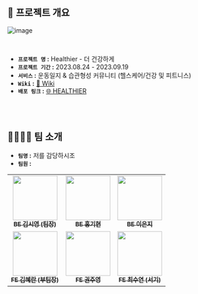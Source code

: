 
## 📌 프로젝트 개요
![image](https://github.com/codestates-seb/seb45_main_031/assets/116875965/b3e12431-61d5-4849-92d1-8a134be480fd)

<br />

- **`프로젝트 명` :** Healthier - 더 건강하게
- **`프로젝트 기간` :** 2023.08.24 - 2023.09.19
- **`서비스` :** 운동일지 & 습관형성 커뮤니티 (헬스케어/건강 및 피트니스)
- **`Wiki` :** <a href="https://github.com/codestates-seb/seb45_main_031/wiki" target="_blank">🔖 Wiki</a>
- **`배포 링크` :** <a href="http://seb45main31.s3-website.ap-northeast-2.amazonaws.com/" target="_blank">🌐 HEALTHIER</a>


<br />
<br />

## 👨‍👩‍👧‍👦 팀 소개
- **`팀명` :** 저를 감당하시조
- **`팀원` :** 
<!-- ALL-CONTRIBUTORS-LIST:START - Do not remove or modify this section -->
<!-- prettier-ignore-start -->
<!-- markdownlint-disable -->
<table>
  <tbody>
    <tr>
      <td align="center"><a href="https://github.com/OKSY"><img src="https://encrypted-tbn0.gstatic.com/images?q=tbn:ANd9GcSPulAZ4KWIIQpmrxkcAMWGqYLcDjG-77AKP-lDlP0B-sYIeHaEy0lc6FXWwPfwMZAMAXM&usqp=CAU" width="100px;" alt=""/><br /><sub><b> BE 김시영 (팀장)</b></sub></a><br /></td>
      <td align="center"><a href="https://github.com/KIHYUN940"><img src="https://i.namu.wiki/i/JNn_wH7DTyzMGd4GP9piVsXN8utv_vr07dyZQCokfjlW-u6azZc4dA7BkNrroTEByeJ9trqwzsxFbak4NJH47Mw169Un8a6gu-WxtGzxyg36YBLernVq__gO48l6LXy_h0y2xqxHghI6vECCyBD9aQ.webp" width="100px;" alt=""/><br /><sub><b> BE 홍기현</b></sub></a><br /></td>
<td align="center"><a href="https://github.com/2-eun-ji"><img src="https://encrypted-tbn0.gstatic.com/images?q=tbn:ANd9GcQpUcnrmsAeZBH6YfCW8Fd_i_t9Ddt6CLSAng&usqp=CAU" width="100px;" alt=""/><br /><sub><b> BE 이은지</b></sub></a><br /></td>
    </tr>
     <tr/>
<td align="center"><a href="https://github.com/kimmand0o0"><img src="https://encrypted-tbn0.gstatic.com/images?q=tbn:ANd9GcRiLXWtDqeZ1j7JO7lj6yV4ElcPCIVIlXYxEg&usqp=CAU" width="100px;" alt=""/><br /><sub><b>FE 김혜란 (부팀장)</b></sub></a><br /></td>
      <td align="center"><a href="https://github.com/jooy45"><img src="https://www.16personalities.com/static/images/personality-types/avatars/isfj-defender.png" width="100px;" alt=""/><br /><sub><b>FE 권주영</b></sub></a><br /></td>
      <td align="center"><a href="https://github.com/lynne-choi"><img src="https://www.16personalities.com/static/images/personality-types/avatars/enfj-protagonist.png" width="100px;" alt=""/><br /><sub><b>FE 최수연 (서기)</b></sub></a><br /></td>
      
  </tbody>
</table>
</br>
</br>
